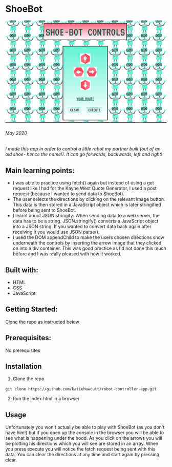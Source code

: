 # ShoeBot

![ShoeBot Controls](./Images/shoebot-screenshot.PNG)

###### May 2020

_I made this app in order to control a little robot my partner built (out of an old shoe- hence the name!). It can go forwards, backwards, left and right!_

## Main learning points:

- I was able to practice using fetch() again but instead of using a get request like I had for the Kayne West Quote Generator, I used a post request (because I wanted to send data to ShoeBot).
- The user selects the directions by clicking on the relevant image button. This data is then stored in a JavaScript object which is later stringified before being sent to ShoeBot.
- I learnt about JSON.stringify: When sending data to a web server, the data has to be a string. JSON.stringify() converts a JavaScript object into a JSON string. If you wanted to convert data back again after receiving it you would use JSON.parse().
- I used the DOM appendChild to make the users chosen directions show underneath the controls by inserting the arrow image that they clicked on into a div container. This was good practice as I'd not done this much before and I was really pleased with how it worked.

## Built with:

- HTML
- CSS
- JavaScript

## Getting Started:

Clone the repo as instructed below

## Prerequisites:

No prerequisites

## Installation

1.  Clone the repo

`git clone https://github.com/katiehawcutt/robot-controller-app.git`

2. Run the index.html in a browser

## Usage

Unfortunately you won't actually be able to play with ShoeBot (as you don't have him!) but if you open up the console in the browser you will be able to see what is happening under the hood. As you click on the arrows you will be plotting his directions which you will see are stored in an array. When you press execute you will notice the fetch request being sent with this data. You can clear the directions at any time and start again by pressing clear.
